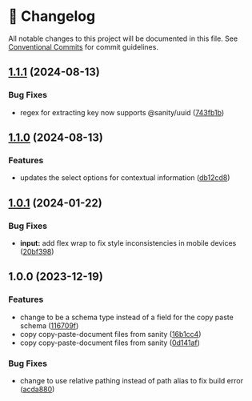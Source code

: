 <!-- markdownlint-disable --><!-- textlint-disable -->

# 📓 Changelog

All notable changes to this project will be documented in this file. See
[Conventional Commits](https://conventionalcommits.org) for commit guidelines.

## [1.1.1](https://github.com/evelan-de/sanity-plugin-sync-content/compare/v1.1.0...v1.1.1) (2024-08-13)

### Bug Fixes

- regex for extracting key now supports @sanity/uuid ([743fb1b](https://github.com/evelan-de/sanity-plugin-sync-content/commit/743fb1b1bc289767d4d1b3945ccd5b5c60a98703))

## [1.1.0](https://github.com/evelan-de/sanity-plugin-sync-content/compare/v1.0.1...v1.1.0) (2024-08-13)

### Features

- updates the select options for contextual information ([db12cd8](https://github.com/evelan-de/sanity-plugin-sync-content/commit/db12cd8f98da44679434e486a61e60a756352f5f))

## [1.0.1](https://github.com/evelan-de/sanity-plugin-sync-content/compare/v1.0.0...v1.0.1) (2024-01-22)

### Bug Fixes

- **input:** add flex wrap to fix style inconsistencies in mobile devices ([20bf398](https://github.com/evelan-de/sanity-plugin-sync-content/commit/20bf398d9653cfd3d0a870071f7805c1b6050b09))

## 1.0.0 (2023-12-19)

### Features

- change to be a schema type instead of a field for the copy paste schema ([116709f](https://github.com/evelan-de/sanity-plugin-sync-content/commit/116709f368945c507631c7a096fc9fd376bafc75))
- copy copy-paste-document files from sanity ([16b1cc4](https://github.com/evelan-de/sanity-plugin-sync-content/commit/16b1cc452326fa7e6ad4df5bd58bdcf107036a91))
- copy copy-paste-document files from sanity ([0d141af](https://github.com/evelan-de/sanity-plugin-sync-content/commit/0d141af6acf702e998d7e021550cb9cb9c14085f))

### Bug Fixes

- change to use relative pathing instead of path alias to fix build error ([acda880](https://github.com/evelan-de/sanity-plugin-sync-content/commit/acda880cd7d0e3e0fa3a11e857d975787ca3a37e))
